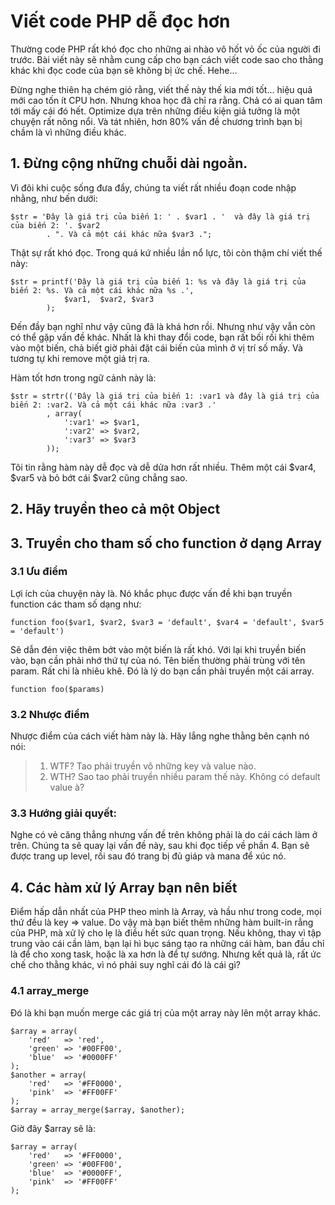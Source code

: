# Viết code PHP dễ đọc hơn

Thường code PHP rất khó đọc cho những ai nhào vô hốt vỏ ốc của người đi trước. Bài viết này sẽ nhằm cung cấp cho bạn cách viết code sao cho thằng khác khi đọc code của bạn sẽ không bị ức chế. Hehe...

Đừng nghe thiên hạ chém gió rằng, viết thế này thế kia mới tốt... hiệu quả mới cao tốn ít CPU hơn. Nhưng khoa học đã chỉ ra rằng. Chả có ai quan tâm tới mấy cái đó hết. Optimize dựa trên những điều kiện giả tưởng là một chuyện rất nông nổi. Và tát nhiên, hơn 80% vấn đề chương trình bạn bị chầm là vì những điều khác.

## 1. Đừng cộng những chuỗi dài ngoằn.

Vì đôi khi cuộc sống đưa đẩy, chúng ta viết rất nhiều đoạn code nhập nhằng, như bến dưới:

	$str = 'Đây là giá trị của biến 1: ' . $var1 . '  và đây là giá trị của biến 2: '. $var2
			. ". Và cả một cái khác nữa $var3 .";

Thật sự rất khó đọc. Trong quá kứ nhiều lần nổ lực, tôi còn thậm chí viết thế này:
	
	$str = printf('Đây là giá trị của biến 1: %s và đây là giá trị của biến 2: %s. Và cả một cái khác nữa %s .',
				$var1, 	$var2, $var3
			);
	
Đến đầy bạn nghĩ như vậy cũng đã là khá hơn rồi. Nhưng như vậy vẫn còn có thể gặp vấn đề khác. Nhất là khi thay đổi code, bạn rất bối rối khi thêm vào một biến, chả biết giờ phải đặt cái biến của mình ở vị trí số mấy. Và tương tự khi remove một giá trị ra.

Hàm tốt hơn trong ngữ cảnh này là:
	
	$str = strtr(('Đây là giá trị của biến 1: :var1 và đây là giá trị của biến 2: :var2. Và cả một cái khác nữa :var3 .'
			, array(
				':var1' => $var1,
				':var2' => $var2,
				':var3' => $var3
			));

Tôi tin rằng hàm này dễ đọc và dễ dửa hơn rất nhiều. Thêm một cái $var4, $var5 và bỏ bớt cái $var2 cũng chẳng sao.

## 2. Hãy truyền theo cả một Object

## 3. Truyền cho tham số cho function ở dạng Array

### 3.1 Ưu điểm
Lợi ích của chuyện này là. Nó khắc phục được vấn đề khi bạn truyền function các tham số dạng như:

	function foo($var1, $var2, $var3 = 'default', $var4 = 'default', $var5 = 'default')

Sẽ dẫn đén việc thêm bớt vào một biến là rất khó. Với lại khi truyền biến vào, bạn cần phải nhớ thứ tự của nó.
Tên biến thường phải trùng với tên param. Rất chi là nhiêu khê. Đó là lý do bạn cần phải truyền một cái array.
	
	function foo($params)

### 3.2 Nhược điểm

Nhược điểm của cách viết hàm này là. Hãy lắng nghe thằng bên cạnh nó nói:

> 1. WTF? Tao phải truyền vô những key và value nào.
> 2. WTH? Sao tao phải truyền nhiều param thế này. Không có default value à?

### 3.3 Hướng giải quyết:

Nghe có vẻ căng thẳng nhưng vấn đề trên không phải là do cái cách làm ở trên. Chúng ta sẽ quay lại vấn đề này, sau khi đọc tiếp về phần 4. Bạn sẽ được trang up level, rồi sau đó trang bị đủ giáp và mana để xúc nó.

## 4. Các hàm xử lý Array bạn nên biết

Điểm hấp dẫn nhất của PHP theo mình là Array, và hầu như trong code, mọi thứ đều là key => value. Do vậy mà bạn biết thêm những hàm built-in rẳng của PHP, mà xử lý cho lẹ là điều hết sức quan trọng. Nếu không, thay vì tập trung vào cái cần làm, bạn lại hì bục sáng tạo ra những cái hàm, ban đầu chỉ là để cho xong task, hoặc là xa hơn là để tự sướng. Nhưng kết quả là, rất ức chế cho thằng khác, vì nó phải suy nghĩ cái đó là cái gì?

### 4.1 array_merge
	
Đó là khi bạn muốn merge các giá trị của một array này lên một array khác.

	$array = array(
		'red'	=> 'red',
		'green' => '#00FF00',
		'blue'	=> '#0000FF'
	);
	$another = array(
		'red' 	=> '#FF0000',
		'pink'	=> '#FF00FF'
	);
	$array = array_merge($array, $another);
	
Giờ đây $array sẽ là:
	
	$array = array(
		'red' 	=> '#FF0000',
		'green' => '#00FF00',
		'blue'	=> '#0000FF',
		'pink'	=> '#FF00FF'
	);
	
